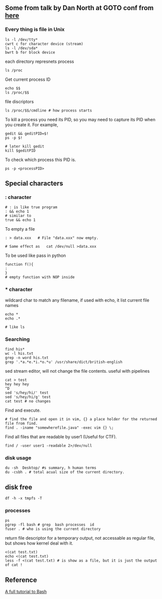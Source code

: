 ## Some from talk by Dan North at GOTO conf from [here](https://www.youtube.com/watch?v=7uwW20odwEk)
### Every thing is file in Unix
```
ls -l /dev/tty*
cwrt c for character device (stream)
ls -l /dev/sda*
bwrt b for block device 
```


each directory represnets process
```
ls /proc
```
Get current process ID
```
echo $$
ls /proc/$$
```

file discriptors 
```
ls /proc/$$/cmdline # how process starts
```
To kill a process you need its PID, so you may need to capture its PID when you create it. For example,
```
gedit && geditPID=$!
ps -p $!

# later kill gedit
kill $geditPID
```
To check which process this PID is. 
```
ps -p <processPID>
```
## Special characters
### : character
```
# : is like true program
: && echo 1
# similar to 
true && echo 1
```
To empty a file
```
: > data.xxx   # File "data.xxx" now empty.	      

# Same effect as   cat /dev/null >data.xxx
```
To be used like pass in python
```
function f(){
:
}
# empty function with NOP inside
```
### * character
wildcard char to match any filename, if used with echo, it list current file names
```
echo *
echo .*

# like ls
```
### Searching
```
find his* 
wc -l his.txt
grep -n word his.txt
grep '.*a.*e.*i.*o.*u' /usr/share/dict/british-english
```
sed stream editor, will not change the file contents. useful with pipelines
```
cat > test
hey hey hey
^D
sed 's/hey/hi/' test 
sed 's/hey/hi/g' test 
cat test # no changes 
```
Find and execute. 
```
# find the file and open it in vim, {} a place holder for the returned file from find.
find . -iname "somewherefile.java" -exec vim {} \;
```
Find all files that are readable by user1 (Useful for CTF). 
```
find / -user user1 -readable 2>/dev/null
```
### disk usage
```
du -sh  Desktop/ #s summary, h human terms
du -csbh . # total acual size of the current directory.
```
## disk free 
```
df -h -x tmpfs -T
```
 
### processes
```
ps 
pgrep -fl bash # grep  bash processes  id 
fuser . # who is using the current directory 
```
return file descriptor for a temporary output, not accessable as regular file, but shows how kernel deal with it.
```
<(cat test.txt)
echo <(cat test.txt)
less -f <(cat test.txt) # is show as a file, but it is just the output of cat !
```


## Reference 
[A full tutorial to Bash](http://www.tldp.org/LDP/abs/html/)
